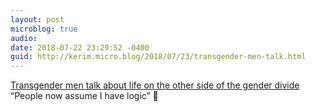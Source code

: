 ```yaml
---
layout: post
microblog: true
audio: 
date: 2018-07-22 23:29:52 -0400
guid: http://kerim.micro.blog/2018/07/23/transgender-men-talk.html
---
```

[Transgender men talk about life on the other side of the gender divide](https://www.washingtonpost.com/news/local/wp/2018/07/20/feature/crossing-the-divide-do-men-really-have-it-easier-these-transgender-guys-found-the-truth-was-more-complex/?utm_term=.eb9693aecebd) “People now assume I have logic” 🤔
